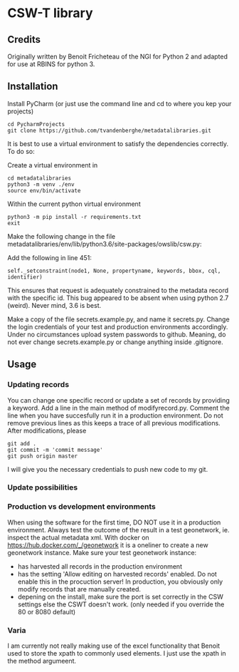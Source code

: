 # CSW-T library
## Credits
Originally written by Benoit Fricheteau of the NGI for Python 2 and adapted for use at RBINS for python 3.
## Installation
Install PyCharm (or just use the command line and cd to where you kep your projects)

    cd PycharmProjects
    git clone https://github.com/tvandenberghe/metadatalibraries.git
 
It is best to use a virtual environment to satisfy the dependencies correctly.
To do so:

Create a virtual environment in 
    
    cd metadatalibraries
    python3 -m venv ./env
    source env/bin/activate
    
Within the current python virtual environment
    
    python3 -m pip install -r requirements.txt
    exit
    
Make the following change in the file metadatalibraries/env/lib/python3.6/site-packages/owslib/csw.py:
 
Add the following in line 451:
 
    self._setconstraint(node1, None, propertyname, keywords, bbox, cql, identifier)
    
This ensures that request is adequately constrained to the metadata record with the specific id. This bug appeared to be absent when using python 2.7 (weird). Never mind, 3.6 is best.

Make a copy of the file secrets.example.py, and name it secrets.py. Change the login credentials of your test and production environments accordingly. Under no circumstances upload system passwords to github. Meaning, do not ever change secrets.example.py or change anything inside .gitignore.


## Usage
### Updating records
You can change one specific record or update a set of records by providing a keyword.
Add a line in the main method of modifyrecord.py. Comment the line when you have succesfully run it in a production environment. Do not remove previous lines as this keeps a trace of all previous modifications. After modifications, please 
 
    git add .
    git commit -m 'commit message'
    git push origin master
    
I will give you the necessary credentials to push new code to my git.
 
### Update possibilities

### Production vs development environments
When using the software for the first time, DO NOT use it in a production environment. Always test the outcome of the result in a test geonetwork, 
ie. inspect the actual metadata xml. With docker on https://hub.docker.com/_/geonetwork it is a oneliner to create a new geonetwork instance. Make sure your test geonetwork instance:

 * has harvested all records in the production environment
 * has the setting 'Allow editing on harvested records' enabled. Do not enable this in the procuction server! In production, you obviously only modify records that are manually created. 
 * depening on the install, make sure the port is set correctly in the CSW settings else the CSWT doesn't work. (only needed if you override the 80 or 8080 default) 

### Varia
I am currently not really making use of the excel functionality that Benoit used to store the xpath to commonly used elements. I just use the xpath in the method argumeent.
